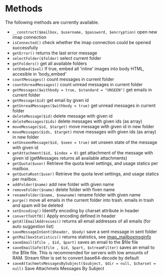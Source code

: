 # Methods

The following methods are currently available.

* ``__construct($mailbox, $username, $password, $encryption)`` open new imap connection
* ``isConnected()`` check whether the imap connection could be opened successfully
* ``getError()`` returns the last error message
* ``selectFolder($folder)`` select current folder
* ``getFolders()`` get all available folders
* ``setEmbed($val)`` If true, embed all 'inline' images into body HTML, accesible in 'body_embed'
* ``countMessages()`` count messages in current folder
* ``countUnreadMessages()`` count unread messages in current folder
* ``getMessages($withbody = true, $standard = "UNSEEN")`` get emails in current folder
* ``getMessage($id)`` get email by given id
* ``getUnreadMessages($withbody = true)`` get unread messages in current folder
* ``deleteMessage($id)`` delete message with given id
* ``deleteMessages($ids)`` delete messages with given ids (as array)
* ``moveMessage($id, $target)`` move message with given id in new folder
* ``moveMessages($ids, $target)`` move messages with given ids (as array) in new folder
* ``setUnseenMessage($id, $seen = true)`` set unseen state of the message with given id
* ``getAttachment($id, $index = 0)`` get attachment of the message with given id (getMessages returns all available attachments)
* ``getQuota($user)`` Retrieve the quota level settings, and usage statics per mailbox.
* ``getQuotaRoot($user)`` Retrieve the quota level settings, and usage statics per mailbox.
* ``addFolder($name)`` add new folder with given name
* ``removeFolder($name)`` delete folder with fiven name
* ``renameFolder($name, $newname)`` rename folder with given name
* ``purge()`` move all emails in the current folder into trash. emails in trash and spam will be deleted
* ``setEncoding()`` Identify encoding by charset attribute in header
* ``convertToUtf8()`` Apply encoding defined in header
* ``getAllEmailAddresses()`` returns all email addresses of all emails (for auto suggestion list)
* ``saveMessageInSent($header, $body)`` save a sent message in sent folder
* ``getMailboxStatistics()`` returns statistics, see [imap_mailboxmsginfo](http://php.net/manual/de/function.imap-mailboxmsginfo.php)
* ``saveEmail($file , $id, $part)`` saves an email to the $file file
* ``saveEmailSafe($file , $id, $part, $streamFilter)`` saves an email to the $file file. This is recommended for servers with low amounts of RAM. Stream filter is set to convert.base64-decode by default
* ``saveAttachmetsMessagesBySubject($subject, $dir = null, $charset = null)`` Save Attachmets Messages By Subject
